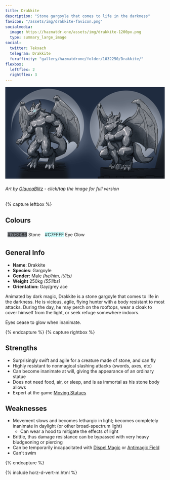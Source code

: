 ```yaml
---
title: Drakkite
description: "Stone gargoyle that comes to life in the darkness"
favicon: "/assets/img/drakkite-favicon.png"
socialmedia:
  image: https://hazmatdr.one/assets/img/drakkite-1200px.png
  type: summary_large_image
social:
  twitter: Tekxach
  telegram: Drakkite
  furaffinity: "gallery/hazmatdrone/folder/1032250/Drakkite/"
flexbox:
  leftflex: 2
  rightflex: 3
---
```


[![Refsheet Image](/assets/img/drakkite-1200px.png)](/assets/img/drakkite.png)
###### Art by [GlaucaBlitz](https://www.furaffinity.net/user/GlaucaBlitz) - <span class="desktop-only">click</span><span class="raw-only">/</span><span class="mobile-only">tap</span> the image for full version

	
{% capture leftbox %}
## Colours
<span style="display: flex; flex-wrap: wrap">
	<span style="padding: 0.5em"><span class="colorbox darktext" style="background-color: #7C8086">#7C8086</span> Stone</span>
	<span style="padding: 0.5em"><span class="colorbox darktext" style="background-color: #C7FFFF">#C7FFFF</span> Eye Glow</span>
</span>

## General Info
- **Name**: Drakkite
- **Species**: Gargoyle
- **Gender:** Male *(he/him, it/its)*
- **Weight** 250kg *(551lbs)*
- **Orientation:** Gay/grey ace

Animated by dark magic, Drakkite is a stone gargoyle that comes to life in the darkness. He is vicious, agile, flying hunter with a body resistant to most attacks.
During the day, he may perch on the rooftops, wear a cloak to cover himself from the light, or seek refuge somewhere indoors.

Eyes cease to glow when inanimate.

{% endcapture %}
{% capture rightbox %}

## Strengths
* Surprisingly swift and agile for a creature made of stone, and can fly
* Highly resistant to nonmagical slashing attacks (swords, axes, etc)
* Can become inanimate at will, giving the appearance of an ordinary statue
* Does not need food, air, or sleep, and is as immortal as his stone body allows
* Expert at the game [Moving Statues](https://en.wikipedia.org/wiki/Statues_(game))

## Weaknesses
* Movement slows and becomes lethargic in light; becomes completely inanimate in daylight (or other broad-spectrum light)
  * Can wear a hood to mitigate the effects of light
* Brittle, thus damage resistance can be bypassed with very heavy bludgeoning or piercing
* Can be temporarily incapacitated with [Dispel Magic](https://www.dndbeyond.com/spells/dispel-magic) or [Antimagic Field](https://www.dndbeyond.com/spells/antimagic-field)
* Can't swim

{% endcapture %}

<!-- Turns capture groups into a flex box. Must come after capture groups. -->
{% include horz-d-vert-m.html %}
